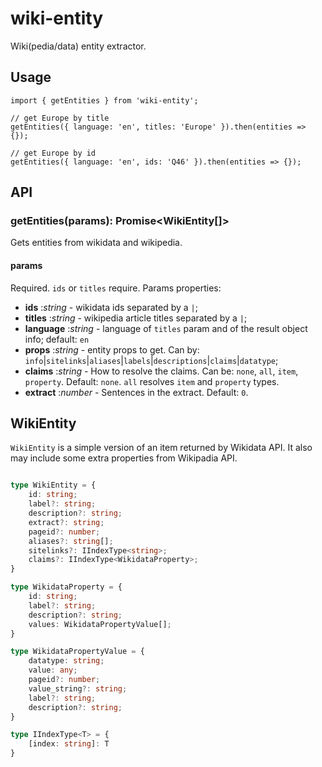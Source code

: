 # wiki-entity

Wiki(pedia/data) entity extractor.

## Usage

```
import { getEntities } from 'wiki-entity';

// get Europe by title
getEntities({ language: 'en', titles: 'Europe' }).then(entities => {});

// get Europe by id
getEntities({ language: 'en', ids: 'Q46' }).then(entities => {});
```

## API

### getEntities(params): Promise<WikiEntity[]>

Gets entities from wikidata and wikipedia.

#### params

Required. `ids` or `titles` require. Params properties:

- **ids** :*string* - wikidata ids separated by a `|`;
- **titles** :*string* - wikipedia article titles separated by a `|`;
- **language** :*string* - language of `titles` param and of the result object info; default: `en`
- **props** :*string* - entity props to get. Can by: `info`|`sitelinks`|`aliases`|`labels`|`descriptions`|`claims`|`datatype`;
- **claims** :*string* - How to resolve the claims. Can be: `none`, `all`, `item`, `property`. Default: `none`. `all` resolves `item` and `property` types.
- **extract** :*number* - Sentences in the extract. Default: `0`.

## WikiEntity

`WikiEntity` is a simple version of an item returned by Wikidata API. It also may include some extra properties from Wikipadia API.

```ts

type WikiEntity = {
    id: string;
    label?: string;
    description?: string;
    extract?: string;
    pageid?: number;
    aliases?: string[];
    sitelinks?: IIndexType<string>;
    claims?: IIndexType<WikidataProperty>;
}

type WikidataProperty = {
    id: string;
    label?: string;
    description?: string;
    values: WikidataPropertyValue[];
}

type WikidataPropertyValue = {
    datatype: string;
    value: any;
    pageid?: number;
    value_string?: string;
    label?: string;
    description?: string;
}

type IIndexType<T> = {
    [index: string]: T
}

```
